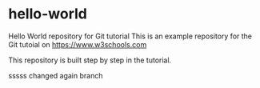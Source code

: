 # hello-world
Hello World repository for Git tutorial
This is an example repository for the Git tutoial on https://www.w3schools.com

This repository is built step by step in the tutorial. 

sssss
changed again
branch

